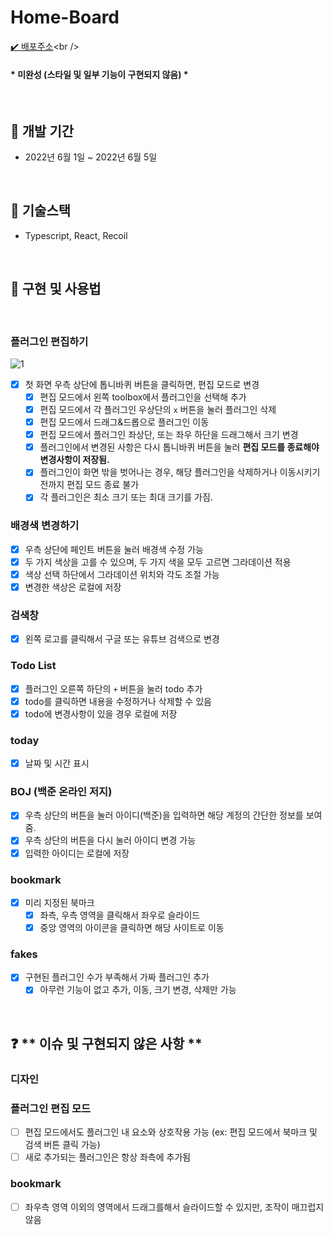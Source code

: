 # Home-Board 

[✔️ 배포주소]([https://moadata7.netlify.app/](https://main--dulcet-kitten-ac0451.netlify.app/))<br />
#### * 미완성 (스타일 및 일부 기능이 구현되지 않음) *

<br />

## 📅 **개발 기간**

- 2022년 6월 1일 ~ 2022년 6월 5일

<br />

## 🔧 **기술스택**

- Typescript, React, Recoil <br />

<br />

## 📖 **구현 및 사용법**

<br />

 
### 플러그인 편집하기

![1](https://user-images.githubusercontent.com/90900744/172039252-9d201278-0cab-4ca7-a9f6-52f1442ea083.gif)

- [x] 첫 화면 우측 상단에 톱니바퀴 버튼을 클릭하면, 편집 모드로 변경
  - [x] 편집 모드에서 왼쪽 toolbox에서 플러그인을 선택해 추가
  - [x] 편집 모드에서 각 플러그인 우상단의 `x` 버튼을 눌러 플러그인 삭제
  - [x] 편집 모드에서 드래그&드롭으로 플러그인 이동
  - [x] 편집 모드에서 플러그인 좌상단, 또는 좌우 하단을 드래그해서 크기 변경
  - [x] 플러그인에서 변경된 사항은 다시 톱니바퀴 버튼을 눌러 **편집 모드를 종료해야 변경사항이 저장됨.**
  - [x] 플러그인이 화면 밖을 벗어나는 경우, 해당 플러그인을 삭제하거나 이동시키기 전까지 편집 모드 종료 불가
  - [x] 각 플러그인은 최소 크기 또는 최대 크기를 가짐.
 
 ### 배경색 변경하기
 
 - [x] 우측 상단에 페인트 버튼을 눌러 배경색 수정 가능
  - [x] 두 가지 색상을 고를 수 있으며, 두 가지 색을 모두 고르면 그라데이션 적용
  - [x] 색상 선택 하단에서 그라데이션 위치와 각도 조절 가능
  - [x] 변경한 색상은 로컬에 저장

### **검색창**

- [x] 왼쪽 로고를 클릭해서 구글 또는 유튜브 검색으로 변경

### **Todo List**

- [x] 플러그인 오른쪽 하단의 `+` 버튼을 눌러 todo 추가
- [x] todo를 클릭하면 내용을 수정하거나 삭제할 수 있음
- [x] todo에 변경사항이 있을 경우 로컬에 저장

### today

- [x] 날짜 및 시간 표시

### BOJ (백준 온라인 저지)

- [x] 우측 상단의 버튼을 눌러 아이디(백준)을 입력하면 해당 계정의 간단한 정보를 보여줌.
- [x] 우측 상단의 버튼을 다시 눌러 아이디 변경 가능
- [x] 입력한 아이디는 로컬에 저장

### bookmark

- [x] 미리 지정된 북마크
  - [x] 좌측, 우측 영역을 클릭해서 좌우로 슬라이드
  - [x] 중앙 영역의 아이콘을 클릭하면 해당 사이트로 이동

### fakes

- [x] 구현된 플러그인 수가 부족해서 가짜 플러그인 추가
  - [x] 아무런 기능이 없고 추가, 이동, 크기 변경, 삭제만 가능

<br />

## ❓ ** 이슈 및 구현되지 않은 사항 **

### 디자인

### 플러그인 편집 모드

- [ ] 편집 모드에서도 플러그인 내 요소와 상호작용 가능 (ex: 편집 모드에서 북마크 및 검색 버튼 클릭 가능)
- [ ] 새로 추가되는 플러그인은 항상 좌측에 추가됨

### bookmark

- [ ] 좌우측 영역 이외의 영역에서 드래그를해서 슬라이드할 수 있지만, 조작이 매끄럽지 않음

<br/>
